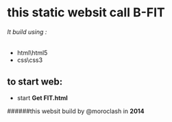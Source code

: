 # this static websit call **B-FIT**

###### It build using :
* html\html5
* css\css3

## to start web:

* start **Get FIT.html**


######this websit build by @moroclash in **2014**



